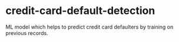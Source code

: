# credit-card-default-detection
ML model which helps to predict credit card defaulters by training on previous records.
